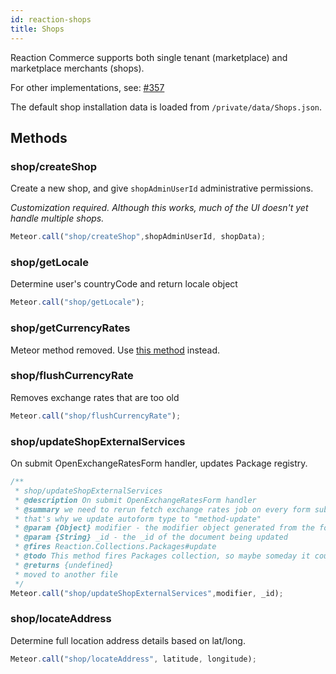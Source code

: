 ```yaml
---
id: reaction-shops
title: Shops
---
```

    
Reaction Commerce supports both single tenant (marketplace) and marketplace merchants (shops).

For other implementations, see: [#357](https://github.com/reactioncommerce/reaction/issues/357)

The default shop installation data is loaded from `/private/data/Shops.json`.

## Methods

### shop/createShop

Create a new shop, and give `shopAdminUserId` administrative permissions.

_Customization required. Although this works, much of the UI doesn't yet handle multiple shops._

```js
Meteor.call("shop/createShop",shopAdminUserId, shopData);
```

### shop/getLocale

Determine user's countryCode and return locale object

```js
Meteor.call("shop/getLocale");
```

### shop/getCurrencyRates

Meteor method removed. Use [this method](https://github.com/reactioncommerce/reaction/pull/4803) instead. 

### shop/flushCurrencyRate

Removes exchange rates that are too old

```js
Meteor.call("shop/flushCurrencyRate");
```

### shop/updateShopExternalServices

On submit OpenExchangeRatesForm handler, updates Package registry.

```js
/**
 * shop/updateShopExternalServices
 * @description On submit OpenExchangeRatesForm handler
 * @summary we need to rerun fetch exchange rates job on every form submit,
 * that's why we update autoform type to "method-update"
 * @param {Object} modifier - the modifier object generated from the form values
 * @param {String} _id - the _id of the document being updated
 * @fires Reaction.Collections.Packages#update
 * @todo This method fires Packages collection, so maybe someday it could be
 * @returns {undefined}
 * moved to another file
 */
Meteor.call("shop/updateShopExternalServices",modifier, _id);
```

### shop/locateAddress

Determine full location address details based on lat/long.

```js
Meteor.call("shop/locateAddress", latitude, longitude);
```
